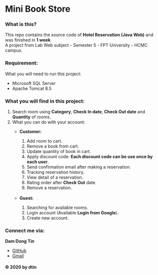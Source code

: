 # Mini Book Store

### What is this?
This repo contains the source code of **Hotel Reservation (Java Web)** and was finished in **1 week**.\
A project from Lab Web subject - Semester 5 - FPT University - HCMC campus.

### Requirement:
What you will need to run this project:
<ul>
    <li>Microsoft SQL Server</li>
    <li>Apache Tomcat 8.5</li>
</ul>

### What you will find in this project:
<ol>
    <li>Search room using <strong>Category</strong>, <strong>Check In date</strong>, <strong>Check Out date</strong> and <strong>Quantity</strong> of rooms.</li>
    <li>What you can do with your account:</li>
    <ul>
        <li><strong>Customer:</strong></li>
        <ol>
            <li>Add room to cart.</li>
            <li>Remove a book from cart.</li>
            <li>Update quantity of book in cart.</li>
            <li>Apply discount code: <strong>Each discount code can be use once by each user</strong>.</li>
            <li>Send confirmation email after making a reservation.</li>
            <li>Tracking reservation history.</li>
            <li>View detail of a reservation.</li>
            <li>Rating order after <strong>Check Out</strong> date.</li>
            <li>Remove a reservation.</li>
        </ol>
        <br>
        <li><strong>Guest:</strong></li>
        <ol>
            <li>Searching for available rooms.</li>
            <li>Login account (Available <strong>Login from Google</strong>).</li>
            <li>Create new account.</li>
        </ol>
    </ul>
</ol>
 
 ### Connect me via:
**Dam Dong Tin**
- [GitHub](https://github.com/dtin)
- [Gmail](mailto:damdongtin@gmail.com) 

 #### © 2020 by dtin
